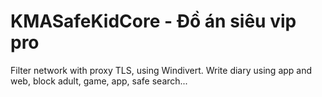 # KMASafeKidCore - Đồ án siêu vip pro

Filter network with proxy TLS, using Windivert.
Write diary using app and web, block adult, game, app, safe search...
